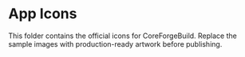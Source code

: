 # App Icons

This folder contains the official icons for CoreForgeBuild. Replace the sample images with production-ready artwork before publishing.
